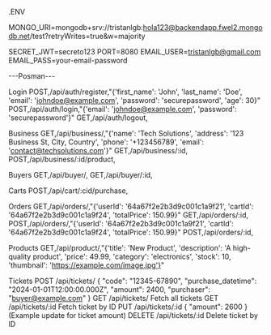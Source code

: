 .ENV

MONGO_URI=mongodb+srv://tristanlgb:hola123@backendapp.fwel2.mongodb.net/test?retryWrites=true&w=majority

SECRET_JWT=secreto123
PORT=8080
EMAIL_USER=tristanlgb@gmail.com
EMAIL_PASS=your-email-password



---Posman---


Login
POST,/api/auth/register,"{'first_name': 'John', 'last_name': 'Doe', 'email': 'johndoe@example.com', 'password': 'securepassword', 'age': 30}"
POST,/api/auth/login,"{'email': 'johndoe@example.com', 'password': 'securepassword'}"
GET,/api/auth/logout,

Business
GET,/api/business/,"{'name': 'Tech Solutions', 'address': '123 Business St, City, Country', 'phone': '+123456789', 'email': 'contact@techsolutions.com'}"
GET,/api/business/:id,
POST,/api/business/:id/product,

Buyers
GET,/api/buyer/,
GET,/api/buyer/:id,

Carts
POST,/api/cart/:cid/purchase,

Orders
GET,/api/orders/,"{'userId': '64a67f2e2b3d9c001c1a9f21', 'cartId': '64a67f2e2b3d9c001c1a9f24', 'totalPrice': 150.99}"
GET,/api/orders/:id,
POST,/api/orders/,"{'userId': '64a67f2e2b3d9c001c1a9f21', 'cartId': '64a67f2e2b3d9c001c1a9f24', 'totalPrice': 150.99}"
POST,/api/orders/:id,

Products
GET,/api/product/,"{'title': 'New Product', 'description': 'A high-quality product', 'price': 49.99, 'category': 'electronics', 'stock': 10, 'thumbnail': 'https://example.com/image.jpg'}"

Tickets
POST	/api/tickets/	{ "code": "12345-67890", "purchase_datetime": "2024-01-01T12:00:00.000Z", "amount": 2400, "purchaser": "buyer@example.com" }
GET	/api/tickets/	Fetch all tickets
GET	/api/tickets/:id	Fetch ticket by ID
PUT	/api/tickets/:id	{ "amount": 2600 } (Example update for ticket amount)
DELETE	/api/tickets/:id	Delete ticket by ID
